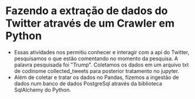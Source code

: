 # Fazendo a extração de dados do Twitter através de um Crawler em Python

- Essas atividades nos permitiu conhecer e interagir com a api do Twitter, pesquisamos o que estão comentando no momento da pesquisa. A palavra pesquisada foi "Trump". Coletamos os dados em um arquivo txt de codinome collected_tweets para posterior tratamento no jupyter.
- Além de coletar e tratar os dados no Pandas, fizemos a ingestão de dados num banco de dados PostgreSql através da biblioteca SqlAlchemy do Python.

